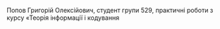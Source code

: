 Попов Григорій Олексійович, 
студент групи 529,
практичні роботи з курсу «Теорія інформації і кодування